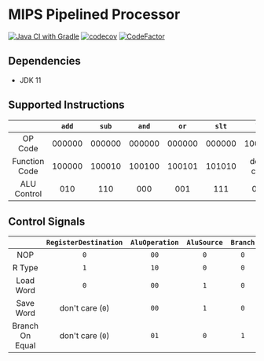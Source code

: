 # MIPS Pipelined Processor

[![Java CI with Gradle](https://github.com/seanwu1105/mips-pipelined-processor/workflows/Java%20CI%20with%20Gradle/badge.svg)](https://github.com/seanwu1105/mips-pipelined-processor/actions)
[![codecov](https://codecov.io/gh/seanwu1105/mips-pipelined-processor/branch/master/graph/badge.svg)](https://codecov.io/gh/seanwu1105/mips-pipelined-processor)
[![CodeFactor](https://www.codefactor.io/repository/github/seanwu1105/mips-pipelined-processor/badge)](https://www.codefactor.io/repository/github/seanwu1105/mips-pipelined-processor)

## Dependencies

* JDK 11

## Supported Instructions

|                | `add`  | `sub`  | `and`  |  `or`  | `slt`  |    `lw`    |    `sw`    |   `beq`    |
|:--------------:|:------:|:------:|:------:|:------:|:------:|:----------:|:----------:|:----------:|
|     OP Code    | 000000 | 000000 | 000000 | 000000 | 000000 |   100011   |   101011   |   000100   |
|  Function Code | 100000 | 100010 | 100100 | 100101 | 101010 | don't care | don't care | don't care |
|   ALU Control  |  010   |  110   |  000   |  001   |  111   |    010     |    010     |    110     |

## Control Signals

|                 | `RegisterDestination` | `AluOperation` | `AluSource` | `Branch` | `MemoryRead` | `MemoryWrite` | `RegisterWrite` | `MemoryToRegister` |
|:---------------:|:---------------------:|:--------------:|:-----------:|:--------:|:------------:|:-------------:|:---------------:|:------------------:|
|       NOP       |          `0`          |      `00`      |     `0`     |    `0`   |      `0`     |      `0`      |       `0`       |         `0`        |
|      R Type     |          `1`          |      `10`      |     `0`     |    `0`   |      `0`     |      `0`      |       `1`       |         `0`        |
|    Load Word    |          `0`          |      `00`      |     `1`     |    `0`   |      `1`     |      `0`      |       `1`       |         `1`        |
|    Save Word    |    don't care (`0`)   |      `00`      |     `1`     |    `0`   |      `0`     |      `1`      |       `0`       |  don't care (`0`)  |
| Branch On Equal |    don't care (`0`)   |      `01`      |     `0`     |    `1`   |      `0`     |      `0`      |       `0`       |  don't care (`0`)  |
